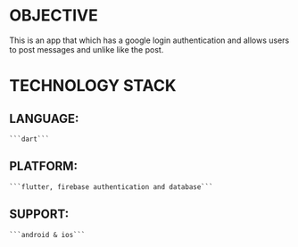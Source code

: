 # OBJECTIVE

This is an app that which has a google login authentication and allows users to
post messages and unlike like the post.

# TECHNOLOGY STACK

## LANGUAGE:
	```dart```
## PLATFORM:
	```flutter, firebase authentication and database```

## SUPPORT:
	
	```android & ios```

